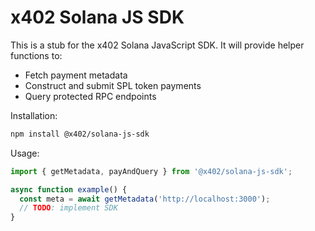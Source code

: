 # x402 Solana JS SDK

This is a stub for the x402 Solana JavaScript SDK. It will provide helper functions to:
- Fetch payment metadata
- Construct and submit SPL token payments
- Query protected RPC endpoints

Installation:
```bash
npm install @x402/solana-js-sdk
```

Usage:
```typescript
import { getMetadata, payAndQuery } from '@x402/solana-js-sdk';

async function example() {
  const meta = await getMetadata('http://localhost:3000');
  // TODO: implement SDK
}
```